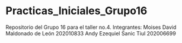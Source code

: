 # Practicas_Iniciales_Grupo16
Repositorio del Grupo 16 para el taller no.4. 
Integrantes:
Moises David Maldonado de León 202010833
Andy Ezequiel Sanic Tiul 202006699

